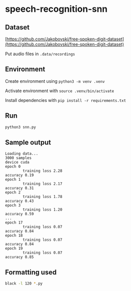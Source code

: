 # speech-recognition-snn

## Dataset

[https://github.com/Jakobovski/free-spoken-digit-dataset](https://github.com/Jakobovski/free-spoken-digit-dataset)

Put audio files in `.data/recordings`

## Environment

Create environment using `python3 -m venv .venv`

Activate environment with `source .venv/bin/activate`

Install dependencies with `pip install -r requirements.txt`

## Run
```bash
python3 snn.py
```

## Sample output
```
Loading data...
3000 samples
device cuda
epoch 0
        training loss 2.28
accuracy 0.19
epoch 1
        training loss 2.17
accuracy 0.31
epoch 2
        training loss 1.78
accuracy 0.43
epoch 3
        training loss 1.20
accuracy 0.59
...
epoch 17
        training loss 0.07
accuracy 0.84
epoch 18
        training loss 0.07
accuracy 0.84
epoch 19
        training loss 0.07
accuracy 0.85
```

## Formatting used
```bash
black -l 120 *.py
```